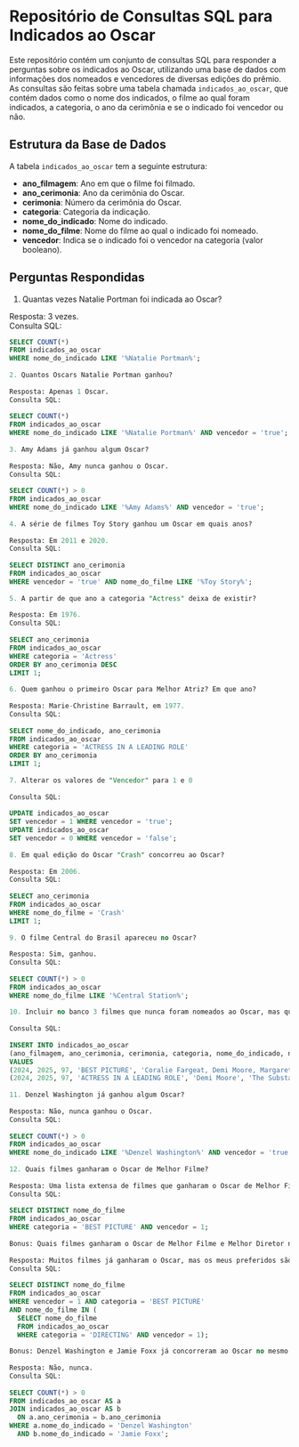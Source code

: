 # Repositório de Consultas SQL para Indicados ao Oscar
 
Este repositório contém um conjunto de consultas SQL para responder a perguntas sobre os indicados ao Oscar, utilizando uma base de dados com informações dos nomeados e vencedores de diversas edições do prêmio. As consultas são feitas sobre uma tabela chamada `indicados_ao_oscar`, que contém dados como o nome dos indicados, o filme ao qual foram indicados, a categoria, o ano da cerimônia e se o indicado foi vencedor ou não.
 
## Estrutura da Base de Dados
 
A tabela `indicados_ao_oscar` tem a seguinte estrutura:
 
- **ano_filmagem**: Ano em que o filme foi filmado.
- **ano_cerimonia**: Ano da cerimônia do Oscar.
- **cerimonia**: Número da cerimônia do Oscar.
- **categoria**: Categoria da indicação.
- **nome_do_indicado**: Nome do indicado.
- **nome_do_filme**: Nome do filme ao qual o indicado foi nomeado.
- **vencedor**: Indica se o indicado foi o vencedor na categoria (valor booleano).
 
## Perguntas Respondidas
 
 1. Quantas vezes Natalie Portman foi indicada ao Oscar?

Resposta: 3 vezes.  
Consulta SQL:

```sql
SELECT COUNT(*)
FROM indicados_ao_oscar
WHERE nome_do_indicado LIKE '%Natalie Portman%';
 
2. Quantos Oscars Natalie Portman ganhou?
 
Resposta: Apenas 1 Oscar.
Consulta SQL:
 
SELECT COUNT(*)
FROM indicados_ao_oscar
WHERE nome_do_indicado LIKE '%Natalie Portman%' AND vencedor = 'true';
 
3. Amy Adams já ganhou algum Oscar?
 
Resposta: Não, Amy nunca ganhou o Oscar.
Consulta SQL:
 
SELECT COUNT(*) > 0
FROM indicados_ao_oscar
WHERE nome_do_indicado LIKE '%Amy Adams%' AND vencedor = 'true';
 
4. A série de filmes Toy Story ganhou um Oscar em quais anos?
 
Resposta: Em 2011 e 2020.
Consulta SQL:
 
SELECT DISTINCT ano_cerimonia
FROM indicados_ao_oscar
WHERE vencedor = 'true' AND nome_do_filme LIKE '%Toy Story%';
 
5. A partir de que ano a categoria "Actress" deixa de existir?
 
Resposta: Em 1976.
Consulta SQL:
 
SELECT ano_cerimonia
FROM indicados_ao_oscar
WHERE categoria = 'Actress'
ORDER BY ano_cerimonia DESC
LIMIT 1;
 
6. Quem ganhou o primeiro Oscar para Melhor Atriz? Em que ano?
 
Resposta: Marie-Christine Barrault, em 1977.
Consulta SQL:
 
SELECT nome_do_indicado, ano_cerimonia
FROM indicados_ao_oscar
WHERE categoria = 'ACTRESS IN A LEADING ROLE'
ORDER BY ano_cerimonia
LIMIT 1;
 
7. Alterar os valores de "Vencedor" para 1 e 0
 
Consulta SQL:
 
UPDATE indicados_ao_oscar
SET vencedor = 1 WHERE vencedor = 'true';
UPDATE indicados_ao_oscar
SET vencedor = 0 WHERE vencedor = 'false';
 
8. Em qual edição do Oscar "Crash" concorreu ao Oscar?
 
Resposta: Em 2006.
Consulta SQL:
 
SELECT ano_cerimonia
FROM indicados_ao_oscar
WHERE nome_do_filme = 'Crash'
LIMIT 1;
 
9. O filme Central do Brasil apareceu no Oscar?
 
Resposta: Sim, ganhou.
Consulta SQL:
 
SELECT COUNT(*) > 0
FROM indicados_ao_oscar
WHERE nome_do_filme LIKE '%Central Station%';
 
10. Incluir no banco 3 filmes que nunca foram nomeados ao Oscar, mas que merecem ser.
 
Consulta SQL:
 
INSERT INTO indicados_ao_oscar
(ano_filmagem, ano_cerimonia, cerimonia, categoria, nome_do_indicado, nome_do_filme, vencedor)
VALUES
(2024, 2025, 97, 'BEST PICTURE', 'Coralie Fargeat, Demi Moore, Margaret Qualley', 'The Substance', 1),
(2024, 2025, 97, 'ACTRESS IN A LEADING ROLE', 'Demi Moore', 'The Substance', 1);
 
11. Denzel Washington já ganhou algum Oscar?
 
Resposta: Não, nunca ganhou o Oscar.
Consulta SQL:
 
SELECT COUNT(*) > 0
FROM indicados_ao_oscar
WHERE nome_do_indicado LIKE '%Denzel Washington%' AND vencedor = 'true';
 
12. Quais filmes ganharam o Oscar de Melhor Filme?
 
Resposta: Uma lista extensa de filmes que ganharam o Oscar de Melhor Filme, como Lawrence of Arabia, Titanic, Forrest Gump, entre outros.
Consulta SQL:
 
SELECT DISTINCT nome_do_filme
FROM indicados_ao_oscar
WHERE categoria = 'BEST PICTURE' AND vencedor = 1;
 
Bonus: Quais filmes ganharam o Oscar de Melhor Filme e Melhor Diretor na mesma cerimônia?
 
Resposta: Muitos filmes já ganharam o Oscar, mas os meus preferidos são: The Godfather (O Poderoso Chefão), Casablanca, Gone with the Wind (E o Vento Levou) e The Lord of the Rings: The Return of the King (O Senhor dos Anéis: O Retorno do Rei). Esses filmes marcaram não só a história do cinema, mas também deixaram uma forte impressão pessoal. 💗
Consulta SQL:
 
SELECT DISTINCT nome_do_filme
FROM indicados_ao_oscar
WHERE vencedor = 1 AND categoria = 'BEST PICTURE'
AND nome_do_filme IN (  
  SELECT nome_do_filme  
  FROM indicados_ao_oscar  
  WHERE categoria = 'DIRECTING' AND vencedor = 1);
 
Bonus: Denzel Washington e Jamie Foxx já concorreram ao Oscar no mesmo ano?
 
Resposta: Não, nunca.
Consulta SQL:
 
SELECT COUNT(*) > 0
FROM indicados_ao_oscar AS a
JOIN indicados_ao_oscar AS b
  ON a.ano_cerimonia = b.ano_cerimonia
WHERE a.nome_do_indicado = 'Denzel Washington'
  AND b.nome_do_indicado = 'Jamie Foxx';
